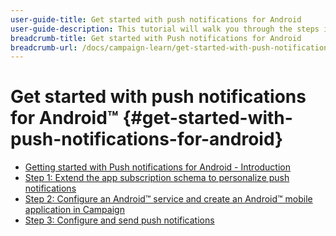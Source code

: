 ```yaml
---
user-guide-title: Get started with push notifications for Android
user-guide-description: This tutorial will walk you through the steps involved in sending push notifications from Adobe Campaign to an Android app.
breadcrumb-title: Get started with Push notifications for Android
breadcrumb-url: /docs/campaign-learn/get-started-with-push-notifications-for-android/introduction.html
---
```


# Get started with push notifications for Android™ {#get-started-with-push-notifications-for-android}

+ [Getting started with Push notifications for Android - Introduction](/help/tutorial-get-started-with-push-notifications-for-android/introduction.md)
+ [Step 1: Extend the app subscription schema to personalize push notifications](/help/tutorial-get-started-with-push-notifications-for-android/extend-the-app-subscription-schema.md)
+ [Step 2: Configure an Android™ service and create an Android™ mobile application in Campaign](/help/tutorial-get-started-with-push-notifications-for-android/configure-an-android-service-in-campaign.md)
+ [Step 3: Configure and send push notifications](/help/tutorial-get-started-with-push-notifications-for-android/configure-and-send-push-notifications.md)

